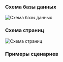 ### Схема базы данных ###
![Схема базы данных](https://github.com/DariaShel/cmc-WEB-prak/raw/main/images/DB.png)

### Схема страниц ###
![Схема страниц](https://github.com/DariaShel/cmc-WEB-prak/raw/main/images/pages.png)

### Примеры сценариев ###


